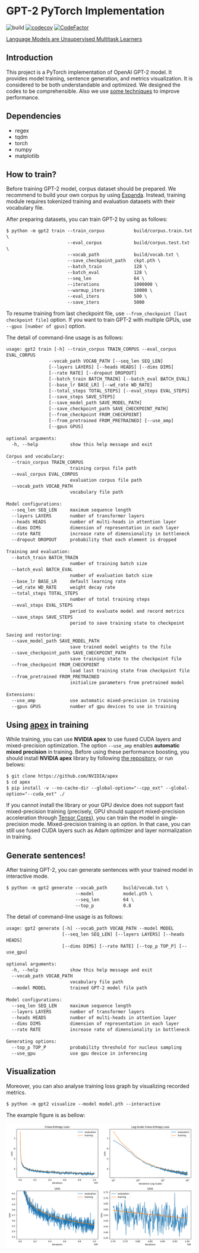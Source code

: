 # GPT-2 PyTorch Implementation

![build](https://github.com/affjljoo3581/GPT2/workflows/build/badge.svg)
[![codecov](https://codecov.io/gh/affjljoo3581/GPT2/branch/master/graph/badge.svg)](https://codecov.io/gh/affjljoo3581/GPT2)
[![CodeFactor](https://www.codefactor.io/repository/github/affjljoo3581/gpt2/badge)](https://www.codefactor.io/repository/github/affjljoo3581/gpt2)

[Language Models are Unsupervised Multitask Learners](https://cdn.openai.com/better-language-models/language_models_are_unsupervised_multitask_learners.pdf)

## Introduction
This project is a PyTorch implementation of OpenAI GPT-2 model. It provides model training, sentence generation, and metrics visualization. It is considered to be both understandable and optimized. We designed the codes to be comprehensible. Also we use [some techniques](#using-apex-for-training) to improve performance.

## Dependencies
* regex
* tqdm
* torch
* numpy
* matplotlib

## How to train?
Before training GPT-2 model, corpus dataset should be prepared. We recommend to build your own corpus by using [Expanda](https://github.com/affjljoo3581/Expanda). Instead, training module requires tokenized training and evaluation datasets with their vocabulary file.

After preparing datasets, you can train GPT-2 by using as follows:

    $ python -m gpt2 train --train_corpus           build/corpus.train.txt \
                           --eval_corpus            build/corpus.test.txt \
                           --vocab_path             build/vocab.txt \
                           --save_checkpoint_path   ckpt.pth \
                           --batch_train            128 \
                           --batch_eval             128 \
                           --seq_len                64 \
                           --iterations             1000000 \
                           --warmup_iters           10000 \
                           --eval_iters             500 \
                           --save_iters             5000

To resume training from last checkpoint file, use `--from_checkpoint [last checkpoint file]` option.
If you want to train GPT-2 with multiple GPUs, use `--gpus [number of gpus]` option.

The detail of command-line usage is as follows:

    usage: gpt2 train [-h] --train_corpus TRAIN_CORPUS --eval_corpus EVAL_CORPUS
                    --vocab_path VOCAB_PATH [--seq_len SEQ_LEN]
                    [--layers LAYERS] [--heads HEADS] [--dims DIMS]
                    [--rate RATE] [--dropout DROPOUT]
                    [--batch_train BATCH_TRAIN] [--batch_eval BATCH_EVAL]
                    [--base_lr BASE_LR] [--wd_rate WD_RATE]
                    [--total_steps TOTAL_STEPS] [--eval_steps EVAL_STEPS]
                    [--save_steps SAVE_STEPS]
                    [--save_model_path SAVE_MODEL_PATH]
                    [--save_checkpoint_path SAVE_CHECKPOINT_PATH]
                    [--from_checkpoint FROM_CHECKPOINT]
                    [--from_pretrained FROM_PRETRAINED] [--use_amp]
                    [--gpus GPUS]

    optional arguments:
      -h, --help            show this help message and exit

    Corpus and vocabulary:
      --train_corpus TRAIN_CORPUS
                            training corpus file path
      --eval_corpus EVAL_CORPUS
                            evaluation corpus file path
      --vocab_path VOCAB_PATH
                            vocabulary file path

    Model configurations:
      --seq_len SEQ_LEN     maximum sequence length
      --layers LAYERS       number of transformer layers
      --heads HEADS         number of multi-heads in attention layer
      --dims DIMS           dimension of representation in each layer
      --rate RATE           increase rate of dimensionality in bottleneck
      --dropout DROPOUT     probability that each element is dropped

    Training and evaluation:
      --batch_train BATCH_TRAIN
                            number of training batch size
      --batch_eval BATCH_EVAL
                            number of evaluation batch size
      --base_lr BASE_LR     default learning rate
      --wd_rate WD_RATE     weight decay rate
      --total_steps TOTAL_STEPS
                            number of total training steps
      --eval_steps EVAL_STEPS
                            period to evaluate model and record metrics
      --save_steps SAVE_STEPS
                            period to save training state to checkpoint

    Saving and restoring:
      --save_model_path SAVE_MODEL_PATH
                            save trained model weights to the file
      --save_checkpoint_path SAVE_CHECKPOINT_PATH
                            save training state to the checkpoint file
      --from_checkpoint FROM_CHECKPOINT
                            load last training state from checkpoint file
      --from_pretrained FROM_PRETRAINED
                            initialize parameters from pretrained model

    Extensions:
      --use_amp             use automatic mixed-precision in training
      --gpus GPUS           number of gpu devices to use in training


## Using [apex](https://github.com/NVIDIA/apex) in training
While training, you can use **NVIDIA apex** to use fused CUDA layers and mixed-precision optimization. The option `--use_amp` enables **automatic mixed precision** in training. Before using these performance boosting, you should install **NVIDIA apex** library by following [the repository](https://github.com/NVIDIA/apex), or run belows:

    $ git clone https://github.com/NVIDIA/apex
    $ cd apex
    $ pip install -v --no-cache-dir --global-option="--cpp_ext" --global-option="--cuda_ext" ./

If you cannot install the library or your GPU device does not support fast mixed-precision training (precisely, GPU should support mixed-precision acceleration through [Tensor Cores](https://developer.nvidia.com/tensor-cores)), you can train the model in single-precision mode. Mixed-precision training is an option. In that case, you can still use fused CUDA layers such as Adam optimizer and layer normalization in training.

## Generate sentences!
After training GPT-2, you can generate sentences with your trained model in interactive mode.

    $ python -m gpt2 generate --vocab_path      build/vocab.txt \
                              --model           model.pth \
                              --seq_len         64 \
                              --top_p           0.8

The detail of command-line usage is as follows:

    usage: gpt2 generate [-h] --vocab_path VOCAB_PATH --model MODEL
                         [--seq_len SEQ_LEN] [--layers LAYERS] [--heads HEADS]
                         [--dims DIMS] [--rate RATE] [--top_p TOP_P] [--use_gpu]

    optional arguments:
      -h, --help            show this help message and exit
      --vocab_path VOCAB_PATH
                            vocabulary file path
      --model MODEL         trained GPT-2 model file path

    Model configurations:
      --seq_len SEQ_LEN     maximum sequence length
      --layers LAYERS       number of transformer layers
      --heads HEADS         number of multi-heads in attention layer
      --dims DIMS           dimension of representation in each layer
      --rate RATE           increase rate of dimensionality in bottleneck

    Generating options:
      --top_p TOP_P         probability threshold for nucleus sampling
      --use_gpu             use gpu device in inferencing

## Visualization
Moreover, you can also analyse training loss graph by visualizing recorded metrics.

    $ python -m gpt2 visualize --model model.pth --interactive

The example figure is as bellow:

![figure](./example-figure.png)